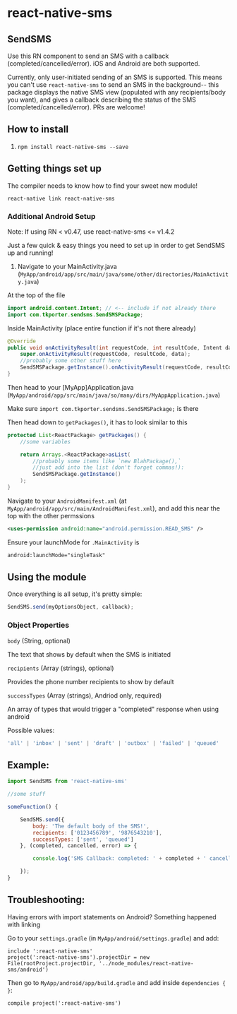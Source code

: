 # react-native-sms

## SendSMS
Use this RN component to send an SMS with a callback (completed/cancelled/error). iOS and Android are both supported.

Currently, only user-initiated sending of an SMS is supported. This means you can't use `react-native-sms` to send an SMS in the background-- this package displays the native SMS view (populated with any recipients/body you want), and gives a callback describing the status of the SMS (completed/cancelled/error). PRs are welcome!

## How to install
1. `npm install react-native-sms --save`

## Getting things set up

The compiler needs to know how to find your sweet new module!

`react-native link react-native-sms`

### Additional Android Setup

Note: If using RN < v0.47, use react-native-sms <= v1.4.2

Just a few quick & easy things you need to set up in order to get SendSMS up and running!

1. Navigate to your MainActivity.java (`MyApp/android/app/src/main/java/some/other/directories/MainActivity.java`)


At the top of the file
```Java
import android.content.Intent; // <-- include if not already there
import com.tkporter.sendsms.SendSMSPackage;
```

Inside MainActivity (place entire function if it's not there already)
```Java
@Override
public void onActivityResult(int requestCode, int resultCode, Intent data) {
	super.onActivityResult(requestCode, resultCode, data);
	//probably some other stuff here
	SendSMSPackage.getInstance().onActivityResult(requestCode, resultCode, data);
}
```

Then head to your [MyApp]Application.java (`MyApp/android/app/src/main/java/so/many/dirs/MyAppApplication.java`)

Make sure `import com.tkporter.sendsms.SendSMSPackage;` is there

Then head down to `getPackages()`, it has to look similar to this
```Java
protected List<ReactPackage> getPackages() {
	//some variables

	return Arrays.<ReactPackage>asList(
		//probably some items like `new BlahPackage(),`
		//just add into the list (don't forget commas!):
		SendSMSPackage.getInstance()
	);
}
```

Navigate to your `AndroidManifest.xml` (at `MyApp/android/app/src/main/AndroidManifest.xml`), and add this near the top with the other permssions
```XML
<uses-permission android:name="android.permission.READ_SMS" />
```

Ensure your launchMode for `.MainActivity` is
```XML
android:launchMode="singleTask"
```

## Using the module

Once everything is all setup, it's pretty simple:
```JavaScript
SendSMS.send(myOptionsObject, callback);
```

### Object Properties

`body` (String, optional)

The text that shows by default when the SMS is initiated

`recipients` (Array (strings), optional)

Provides the phone number recipients to show by default

`successTypes` (Array (strings), Andriod only, required)

An array of types that would trigger a "completed" response when using android

Possible values:
```JavaScript
'all' | 'inbox' | 'sent' | 'draft' | 'outbox' | 'failed' | 'queued'
```

## Example:

```JavaScript
import SendSMS from 'react-native-sms'

//some stuff

someFunction() {

	SendSMS.send({
		body: 'The default body of the SMS!',
		recipients: ['0123456789', '9876543210'],
		successTypes: ['sent', 'queued']
	}, (completed, cancelled, error) => {

		console.log('SMS Callback: completed: ' + completed + ' cancelled: ' + cancelled + 'error: ' + error);

	});
}
```

## Troubleshooting:

Having errors with import statements on Android? Something happened with linking

Go to your `settings.gradle` (in `MyApp/android/settings.gradle`) and add:
```
include ':react-native-sms'
project(':react-native-sms').projectDir = new File(rootProject.projectDir, '../node_modules/react-native-sms/android')
```

Then go to `MyApp/android/app/build.gradle` and add inside `dependencies { }`:
```
compile project(':react-native-sms')
```
